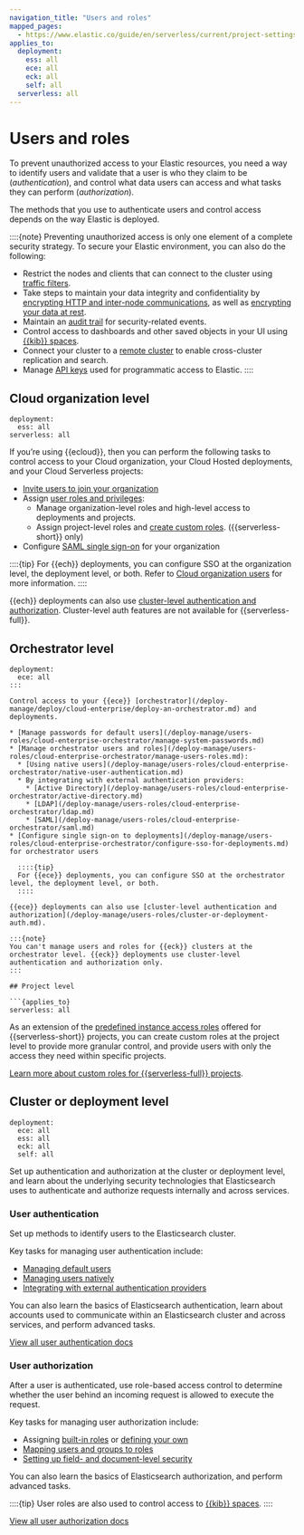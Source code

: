 ```yaml
---
navigation_title: "Users and roles"
mapped_pages:
  - https://www.elastic.co/guide/en/serverless/current/project-settings-access.html
applies_to:
  deployment:
    ess: all
    ece: all
    eck: all
    self: all
  serverless: all
---
```


# Users and roles

To prevent unauthorized access to your Elastic resources, you need a way to identify users and validate that a user is who they claim to be (*authentication*), and control what data users can access and what tasks they can perform (*authorization*).

The methods that you use to authenticate users and control access depends on the way Elastic is deployed. 

::::{note}
Preventing unauthorized access is only one element of a complete security strategy. To secure your Elastic environment, you can also do the following:
 
* Restrict the nodes and clients that can connect to the cluster using [traffic filters](/deploy-manage/security/traffic-filtering.md). 
* Take steps to maintain your data integrity and confidentiality by [encrypting HTTP and inter-node communications](/deploy-manage/security/secure-cluster-communications.md), as well as [encrypting your data at rest](/deploy-manage/security/encrypt-deployment.md).
* Maintain an [audit trail](/deploy-manage/monitor/logging-configuration/security-event-audit-logging.md) for security-related events.
* Control access to dashboards and other saved objects in your UI using [{{kib}} spaces](/deploy-manage/manage-spaces.md). 
* Connect your cluster to a [remote cluster](/deploy-manage/remote-clusters.md) to enable cross-cluster replication and search.
* Manage [API keys](/deploy-manage/api-keys.md) used for programmatic access to Elastic.
::::

## Cloud organization level

```{applies_to}
deployment:
  ess: all
serverless: all
```

If you’re using {{ecloud}}, then you can perform the following tasks to control access to your Cloud organization, your Cloud Hosted deployments, and your Cloud Serverless projects:

* [Invite users to join your organization](/deploy-manage/users-roles/cloud-organization/manage-users.md)
* Assign [user roles and privileges](/deploy-manage/users-roles/cloud-organization/user-roles.md): 
  * Manage organization-level roles and high-level access to deployments and projects. 
  * Assign project-level roles and [create custom roles](/deploy-manage/users-roles/serverless-custom-roles.md). ({{serverless-short}} only)
* Configure [SAML single sign-on](/deploy-manage/users-roles/cloud-organization/configure-saml-authentication.md) for your organization

::::{tip}
For {{ech}} deployments, you can configure SSO at the organization level, the deployment level, or both. Refer to [Cloud organization users](/deploy-manage/users-roles/cloud-organization.md#organization-deployment-sso) for more information.
::::

{{ech}} deployments can also use [cluster-level authentication and authorization](/deploy-manage/users-roles/cluster-or-deployment-auth.md). Cluster-level auth features are not available for {{serverless-full}}.

## Orchestrator level

```{applies_to}
deployment:
  ece: all
:::

Control access to your {{ece}} [orchestrator](/deploy-manage/deploy/cloud-enterprise/deploy-an-orchestrator.md) and deployments. 

* [Manage passwords for default users](/deploy-manage/users-roles/cloud-enterprise-orchestrator/manage-system-passwords.md)
* [Manage orchestrator users and roles](/deploy-manage/users-roles/cloud-enterprise-orchestrator/manage-users-roles.md):
  * [Using native users](/deploy-manage/users-roles/cloud-enterprise-orchestrator/native-user-authentication.md)
  * By integrating with external authentication providers:
    * [Active Directory](/deploy-manage/users-roles/cloud-enterprise-orchestrator/active-directory.md)
    * [LDAP](/deploy-manage/users-roles/cloud-enterprise-orchestrator/ldap.md)
    * [SAML](/deploy-manage/users-roles/cloud-enterprise-orchestrator/saml.md)
* [Configure single sign-on to deployments](/deploy-manage/users-roles/cloud-enterprise-orchestrator/configure-sso-for-deployments.md) for orchestrator users

  ::::{tip}
  For {{ece}} deployments, you can configure SSO at the orchestrator level, the deployment level, or both.
  ::::

{{ece}} deployments can also use [cluster-level authentication and authorization](/deploy-manage/users-roles/cluster-or-deployment-auth.md).

:::{note}
You can't manage users and roles for {{eck}} clusters at the orchestrator level. {{eck}} deployments use cluster-level authentication and authorization only.
:::

## Project level

```{applies_to}
serverless: all
```

As an extension of the [predefined instance access roles](/deploy-manage/users-roles/cloud-organization/user-roles.md#ec_instance_access_roles) offered for {{serverless-short}} projects, you can create custom roles at the project level to provide more granular control, and provide users with only the access they need within specific projects.

[Learn more about custom roles for {{serverless-full}} projects](/deploy-manage/users-roles/serverless-custom-roles.md).

## Cluster or deployment level

```{applies_to}
deployment:
  ece: all
  ess: all
  eck: all
  self: all
```

Set up authentication and authorization at the cluster or deployment level, and learn about the underlying security technologies that Elasticsearch uses to authenticate and authorize requests internally and across services.

### User authentication

Set up methods to identify users to the Elasticsearch cluster.

Key tasks for managing user authentication include:

* [Managing default users](/deploy-manage/users-roles/cluster-or-deployment-auth/built-in-users.md)
* [Managing users natively](/deploy-manage/users-roles/cluster-or-deployment-auth/native.md)
* [Integrating with external authentication providers](/deploy-manage/users-roles/cluster-or-deployment-auth/external-authentication.md)

You can also learn the basics of Elasticsearch authentication, learn about accounts used to communicate within an Elasticsearch cluster and across services, and perform advanced tasks.

[View all user authentication docs](/deploy-manage/users-roles/cluster-or-deployment-auth/user-authentication.md)

### User authorization

After a user is authenticated, use role-based access control to determine whether the user behind an incoming request is allowed to execute the request.

Key tasks for managing user authorization include: 

* Assigning [built-in roles](/deploy-manage/users-roles/cluster-or-deployment-auth/built-in-roles.md) or [defining your own](/deploy-manage/users-roles/cluster-or-deployment-auth/defining-roles.md)
* [Mapping users and groups to roles](/deploy-manage/users-roles/cluster-or-deployment-auth/mapping-users-groups-to-roles.md)
* [Setting up field- and document-level security](/deploy-manage/users-roles/cluster-or-deployment-auth/controlling-access-at-document-field-level.md)

You can also learn the basics of Elasticsearch authorization, and perform advanced tasks.

::::{tip}
User roles are also used to control access to [{{kib}} spaces](/deploy-manage/manage-spaces.md).
:::: 

[View all user authorization docs](/deploy-manage/users-roles/cluster-or-deployment-auth/user-roles.md)
